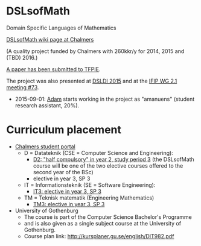 # DSLsofMath
Domain Specific Languages of Mathematics

[DSLsofMath wiki page at Chalmers](http://wiki.portal.chalmers.se/cse/pmwiki.php/FP/DSLsofMath)

(A quality project funded by Chalmers with 260kkr/y for 2014, 2015 and (TBD) 2016.)

[A paper has been submitted to TFPIE](https://github.com/DSLsofMath/tfpie2015).

The project was also presented at [DSLDI 2015](https://github.com/DSLsofMath/dsldi2015) and
at the [IFIP WG 2.1 meeting #73](http://www.cse.chalmers.se/~patrikj/talks/WG2.1_Goteborg_Jansson_Ionescu_DSLsofMath.pdf).

* 2015-09-01: [Adam](http://adam.sandbergericsson.se/) starts working in the project as "amanuens" (student research assistant, 20%).

# Curriculum placement

* [Chalmers student portal](https://www.student.chalmers.se/sp/course?course_id=24179)
    * D = Datateknik (CSE = Computer Science and Engineering):
        * [D2: "half compulsory" in year 2, study period 3](https://www.student.chalmers.se/sp/programplan?program_id=1227&grade=2&conc_id=-1) (the DSLsofMath course will be one of the two elective courses offered to the second year of the BSc)
        * elective in year 3, SP 3
    * IT = Informationsteknik (SE = Software Engineering):
        * [IT3: elective in year 3, SP 3](https://www.student.chalmers.se/sp/programplan?program_id=1231&grade=3&conc_id=-1)
    * TM = Teknisk matematik (Engineering Mathematics)
        * [TM3: elective in year 3, SP 3](https://www.student.chalmers.se/sp/programplan?program_id=1237&grade=3&conc_id=-1)
* University of Gothenburg
    * The course is part of the Computer Science Bachelor's Programme
    * and is also given as a single subject course at the University of Gothenburg.
    * Course plan link: http://kursplaner.gu.se/english/DIT982.pdf
